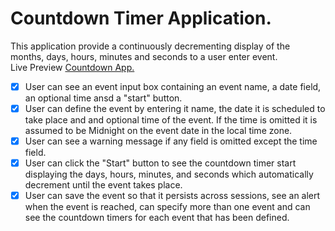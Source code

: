 # Countdown Timer Application.

This application provide a continuously decrementing display of the months, days, hours, minutes and seconds to a user enter event. <br>
Live Preview [Countdown App.](https://github.com/joviksdev/Countdown-Timer.git) <br>

- [x] User can see an event input box containing an event name, a date field, an optional time ansd a "start" button. <br>
- [x] User can define the event by entering it name, the date it is scheduled to take place and and optional time of the event. If the time is omitted it is assumed to be Midnight on the event date in the local time zone. <br>
- [x] User can see a warning message if any field is omitted except the time field. <br>
- [x] User can click the "Start" button to see the countdown timer start displaying the days, hours, minutes, and seconds which automatically decrement until the event takes place. <br>
- [x] User can save the event so that it persists across sessions, see an alert when the event is reached, can specify more than one event and can see the countdown timers for each event that has been defined.
